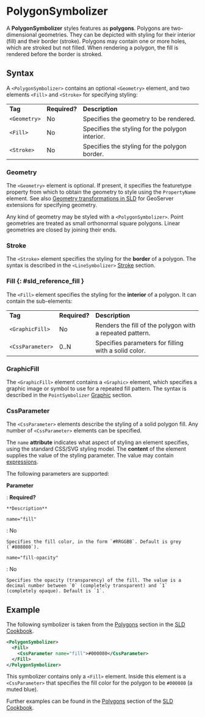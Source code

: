# PolygonSymbolizer

A **PolygonSymbolizer** styles features as **polygons**. Polygons are two-dimensional geometries. They can be depicted with styling for their interior (fill) and their border (stroke). Polygons may contain one or more holes, which are stroked but not filled. When rendering a polygon, the fill is rendered before the border is stroked.

## Syntax

A `<PolygonSymbolizer>` contains an optional `<Geometry>` element, and two elements `<Fill>` and `<Stroke>` for specifying styling:

|              |               |                                                 |
|--------------|---------------|-------------------------------------------------|
| **Tag**      | **Required?** | **Description**                                 |
| `<Geometry>` | No            | Specifies the geometry to be rendered.          |
| `<Fill>`     | No            | Specifies the styling for the polygon interior. |
| `<Stroke>`   | No            | Specifies the styling for the polygon border.   |

### Geometry

The `<Geometry>` element is optional. If present, it specifies the featuretype property from which to obtain the geometry to style using the `PropertyName` element. See also [Geometry transformations in SLD](../extensions/geometry-transformations.md) for GeoServer extensions for specifying geometry.

Any kind of geometry may be styled with a `<PolygonSymbolizer>`. Point geometries are treated as small orthonormal square polygons. Linear geometries are closed by joining their ends.

### Stroke

The `<Stroke>` element specifies the styling for the **border** of a polygon. The syntax is described in the `<LineSymbolizer>` [Stroke](linesymbolizer.md#sld_reference_stroke) section.

### Fill {: #sld_reference_fill }

The `<Fill>` element specifies the styling for the **interior** of a polygon. It can contain the sub-elements:

|                  |               |                                                          |
|------------------|---------------|----------------------------------------------------------|
| **Tag**          | **Required?** | **Description**                                          |
| `<GraphicFill>`  | No            | Renders the fill of the polygon with a repeated pattern. |
| `<CssParameter>` | 0..N          | Specifies parameters for filling with a solid color.     |

### GraphicFill

The `<GraphicFill>` element contains a `<Graphic>` element, which specifies a graphic image or symbol to use for a repeated fill pattern. The syntax is described in the `PointSymbolizer` [Graphic](pointsymbolizer.md#sld_reference_graphic) section.

### CssParameter

The `<CssParameter>` elements describe the styling of a solid polygon fill. Any number of `<CssParameter>` elements can be specified.

The `name` **attribute** indicates what aspect of styling an element specifies, using the standard CSS/SVG styling model. The **content** of the element supplies the value of the styling parameter. The value may contain [expressions](pointsymbolizer.md#sld_reference_parameter_expressions).

The following parameters are supported:

**Parameter**

:   **Required?**

    **Description**

`name="fill"`

:   No

    Specifies the fill color, in the form `#RRGGBB`. Default is grey (`#808080`).

`name="fill-opacity"`

:   No

    Specifies the opacity (transparency) of the fill. The value is a decimal number between `0` (completely transparent) and `1` (completely opaque). Default is `1`.

## Example

The following symbolizer is taken from the [Polygons](../cookbook/polygons.md) section in the [SLD Cookbook](../cookbook/index.md).

``` xml
<PolygonSymbolizer>
  <Fill>
    <CssParameter name="fill">#000080</CssParameter>
  </Fill>
</PolygonSymbolizer>
```

This symbolizer contains only a `<Fill>` element. Inside this element is a `<CssParameter>` that specifies the fill color for the polygon to be `#000080` (a muted blue).

Further examples can be found in the [Polygons](../cookbook/polygons.md) section of the [SLD Cookbook](../cookbook/index.md).
